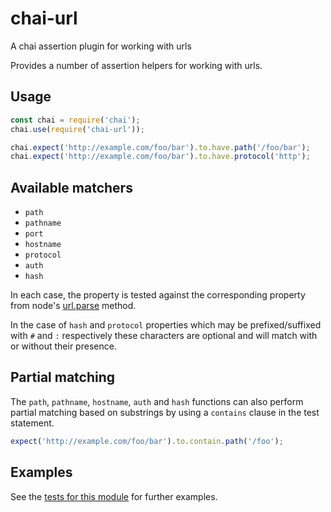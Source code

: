 # chai-url
A chai assertion plugin for working with urls

Provides a number of assertion helpers for working with urls.

## Usage

```js
const chai = require('chai');
chai.use(require('chai-url'));

chai.expect('http://example.com/foo/bar').to.have.path('/foo/bar');
chai.expect('http://example.com/foo/bar').to.have.protocol('http');
```

## Available matchers

* `path`
* `pathname`
* `port`
* `hostname`
* `protocol`
* `auth`
* `hash`

In each case, the property is tested against the corresponding property from node's [url.parse](https://nodejs.org/api/url.html#url_url_strings_and_url_objects) method.

In the case of `hash` and `protocol` properties which may be prefixed/suffixed with `#` and `:` respectively these characters are optional and will match with or without their presence.

## Partial matching

The `path`, `pathname`, `hostname`, `auth` and `hash` functions can also perform partial matching based on substrings by using a `contains` clause in the test statement.

```js
expect('http://example.com/foo/bar').to.contain.path('/foo');
```

## Examples

See the [tests for this module](./test/index.js) for further examples.
